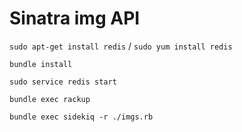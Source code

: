 Sinatra img API
========================

`sudo apt-get install redis` / `sudo yum install redis`

`bundle install`

`sudo service redis start`

`bundle exec rackup`

`bundle exec sidekiq -r ./imgs.rb`